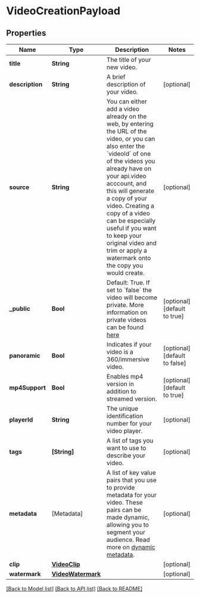 # VideoCreationPayload

## Properties
Name | Type | Description | Notes
------------ | ------------- | ------------- | -------------
**title** | **String** | The title of your new video. | 
**description** | **String** | A brief description of your video. | [optional] 
**source** | **String** | You can either add a video already on the web, by entering the URL of the video, or you can also enter the &#x60;videoId&#x60; of one of the videos you already have on your api.video acccount, and this will generate a copy of your video. Creating a copy of a video can be especially useful if you want to keep your original video and trim or apply a watermark onto the copy you would create. | [optional] 
**_public** | **Bool** | Default: True. If set to &#x60;false&#x60; the video will become private. More information on private videos can be found [here](https://docs.api.video/docs/private-videos) | [optional] [default to true]
**panoramic** | **Bool** | Indicates if your video is a 360/immersive video. | [optional] [default to false]
**mp4Support** | **Bool** | Enables mp4 version in addition to streamed version. | [optional] [default to true]
**playerId** | **String** | The unique identification number for your video player. | [optional] 
**tags** | **[String]** | A list of tags you want to use to describe your video. | [optional] 
**metadata** | [Metadata] | A list of key value pairs that you use to provide metadata for your video. These pairs can be made dynamic, allowing you to segment your audience. Read more on [dynamic metadata](https://api.video/blog/endpoints/dynamic-metadata). | [optional] 
**clip** | [**VideoClip**](VideoClip.md) |  | [optional] 
**watermark** | [**VideoWatermark**](VideoWatermark.md) |  | [optional] 

[[Back to Model list]](../README.md#documentation-for-models) [[Back to API list]](../README.md#documentation-for-api-endpoints) [[Back to README]](../README.md)


